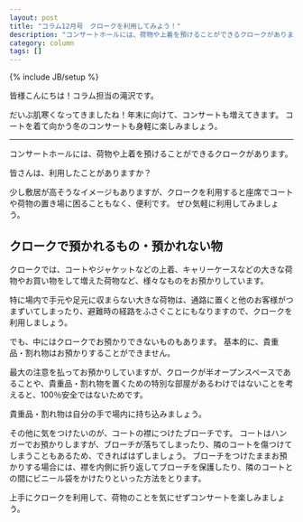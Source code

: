 ```yaml
---
layout: post
title: "コラム12月号　クロークを利用してみよう！"
description: "コンサートホールには、荷物や上着を預けることができるクロークがあります。"
category: column 
tags: []
---
```

{% include JB/setup %}

皆様こんにちは！コラム担当の滝沢です。

だいぶ肌寒くなってきましたね！年末に向けて、コンサートも増えてきます。
コートを着て向かう冬のコンサートも身軽に楽しみましょう。

---


コンサートホールには、荷物や上着を預けることができるクロークがあります。

皆さんは、利用したことがありますか？

少し敷居が高そうなイメージもありますが、クロークを利用すると座席でコートや荷物の置き場に困ることもなく、便利です。
ぜひ気軽に利用してみましょう。



## クロークで預かれるもの・預かれない物

クロークでは、コートやジャケットなどの上着、キャリーケースなどの大きな荷物やお買い物をして増えた荷物など、様々なものをお預かりしています。

特に場内で手元や足元に収まらない大きな荷物は、通路に置くと他のお客様がつまずいてしまったり、避難時の経路をふさぐことにもなりますので、クロークを利用しましょう。



でも、中にはクロークでお預かりできないものもあります。
基本的に、貴重品・割れ物はお預かりすることができません。

最大の注意を払ってお預かりしていますが、クロークが半オープンスペースであることや、貴重品・割れ物を置くための特別な部屋があるわけではないことを考えると、100％安全ではないためです。

貴重品・割れ物は自分の手で場内に持ち込みましょう。



その他に気をつけたいのが、コートの襟につけたブローチです。
コートはハンガーでお預かりしますが、ブローチが落ちてしまったり、隣のコートを傷つけてしまうこともあるため、できればはずしましょう。
ブローチをつけたままお預かりする場合には、襟を内側に折り返してブローチを保護したり、隣のコートとの間にビニール袋をかけたりといった方法をとります。

上手にクロークを利用して、荷物のことを気にせずコンサートを楽しみましょう。
